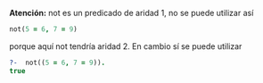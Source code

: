 
**Atención:** not es un predicado de aridad 1, no se puede utilizar así

``` prolog
not(5 = 6, 7 = 9) 
```
porque aquí not tendría aridad 2. En cambio sí se puede utilizar 

``` prolog
?-  not((5 = 6, 7 = 9)).
true
``` 

